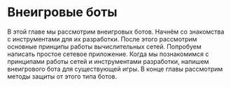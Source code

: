 # Внеигровые боты

В этой главе мы рассмотрим внеигровых ботов. Начнём со знакомства с инструментами для их разработки. После этого рассмотрим основные принципы работы вычислительных сетей. Попробуем написать простое сетевое приложение. Когда мы познакомимся с принципами работы сетей и инструментами разработки, напишем внеигрового бота для существующей игры. В конце главы рассмотрим методы защиты от этого типа ботов.
